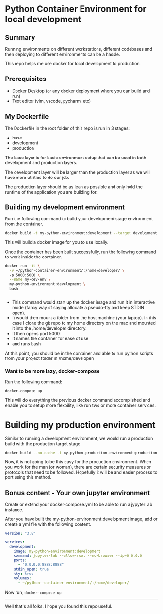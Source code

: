 # Python Container Environment for local development

## Summary
Running environments on different workstations, different codebases and then deploying to different environments can be a hassle. 

This repo helps me use docker for local development to production

## Prerequisites
* Docker Desktop (or any docker deployment where you can build and run)
* Text editor (vim, vscode, pycharm, etc)

## My Dockerfile

The Dockerfile in the root folder of this repo is run in 3 stages:
* base
* development
* production

The base layer is for basic environment setup that can be used in both development and production layers.

The development layer will be larger than the production layer as we will have more utilities to do our job.

The production layer should be as lean as possible and only hold the runtime of the application you are building for.

## Building my development environment

Run the following command to build your development stage environment from the container.

``` bash
docker build -t my-python-environment:development --target development .
```

This will build a docker image for you to use locally.

Once the container has been built successfully, run the following command to work inside the container.

``` bash
docker run -it \
  -v ~/python-container-environment/:/home/developer/ \ 
  -p 5000:5000 \
  --name my-dev-env \
  my-python-environment:development \
  bash
  
```

* This command would start up the docker image and run it in interactive mode (fancy way of saying allocate a pseudo-tty and keep STDIN open). 
* It would then mount a folder from the host machine (your laptop). In this case I clone the git repo to my home directory on the mac and mounted it into the /home/developer directory. 
* It then opens port 5000
* It names the container for ease of use
* and runs bash

At this point, you should be in the container and able to run python scripts from your project folder in /home/developer/

### Want to be more lazy, docker-compose

Run the following command:

``` bash
docker-compose up
```

This will do everything the previous docker command accomplished and enable you to setup more flexbility, like run two or more container services.

# Building my production environment

Similar to running a development environment, we would run a production build with the production target stage

``` bash
docker build --no-cache -t my-python-production-environment:production --target production .
```

Now, it is not going to be this easy for the production environment. When you work for the man (or woman), there are certain security measures or protocols that need to be followed. Hopefully it will be and easier process to port using this method.

## Bonus content - Your own jupyter environment

Create or extend your docker-compose.yml to be able to run a jypyter lab instance.

After you have built the my-python-environment:development image, add or create a yml file with the following content.

``` docker-compose.yml
version: "3.8"

services:
  development:
    image: my-python-environment:development
    command: jupyter-lab --allow-root --no-browser --ip=0.0.0.0
    ports:
      - "0.0.0.0:8888:8888"
    stdin_open: true
    tty: true
    volumes:
      - ~/python--container-environment/:/home/developer/
```

Now run, ```docker-compose up```

---

Well that's all folks. I hope you found this repo useful.
